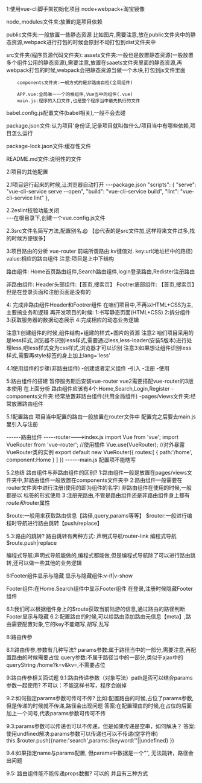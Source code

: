 1:使用vue-cli脚手架初始化项目
   node+webpack+淘宝镜像

node_modules文件夹:放置的是项目依赖


public文件夹:一般放置一些静态资源 比如图片,需要注意,放在public文件夹中的静态资源,webpack进行打包的时候会原封不动打包到dist文件夹中


src文件夹(程序员源代码文件夹):
        assets文件夹:一般也是放置静态资源(一般放置多个组件公用的静态资源),需要注意,放置在saaets文件夹里面的静态资源,再webpack打包的时候,webpack会把静态资源当做一个木块,打包到js文件里面

        components文件夹:一般方式的是非路由自检(全局组件)

        APP.vue:全局唯一一个的根组件,Vue当中的组件(.vue)
        main.js:程序的入口文件,也是整个程序当中最先执行的文件

babel.config.js配置文件(babel相关),一般不会去碰

package.json文件:认为项目'身份证,记录项目就叫做什么/项目当中有哪些依赖,项目怎么运行

package-lock.jaon文件:缓存性文件

README.md文件:说明性的文件





2:项目的其他配置

2.1项目运行起来的时候,让浏览器自动打开
---package.json
"scripts": {
    "serve": "vue-cli-service serve --open",
    "build": "vue-cli-service build",
    "lint": "vue-cli-service lint"
  },




2.2eslint校验功能关闭  
---在根目录下,创建一个vue.config.js文件


2.3src文件名简写方法,配置别名.@
【@代表的是src文件加,这样将来文件过多,找的时候方便很多】


3:项目路由的分析
vue-router
前端所谓路由:kv键值对.
key:url(地址栏中的路径)
value:相应的路由组件
注意:项目是上中下结构

路由组件:
Home首页路由组件,Search路由组件,login登录路由,Redister注册路由

非路由组件:
Header头部组件:【首页,搜索页】
Footrer底部组件: 【首页,搜索页】但是在登录页面和注册页面是没有的



4: 完成非路由组件Header和Footrer组件
在咱们项目中,不再以HTML+CSS为主,主要搞业务和逻辑
再开发项目的时候:
1:书写静态页面(HTML+CSS)
2:拆分组件
3:获取服务器的数据动态展示
4:完成相应的动态业务逻辑


注意1:创建组件的时候,组件结构+组建的样式+图片的资源
注意2:咱们项目采用的是less样式,浏览器不识别less样式,需要通过less,less-loader(安装5版本)进行处理less,吧less样式变为css样式,浏览器才可以识别
注意3:如果想让组件识别less样式,需要再style标签的身上加上lang='less'


4.1使用组件的步骤(非路由组件)
-创建或者定义组件
-引入
-注册
-使用


5:路由组件的搭建
暂停服务期后安装vue-router   vue2需要搭配vue-router的3版本使用
在上面分析 路由组件应该有4个:Home,Search,Login,Register
-components文件夹:经常放置非路由组件(共用全局组件)
-pages/views文件夹:经常放置路由组件


5.1配置路由
项目当中配置的路由一般放置在router文件中
配置完之后要去main.js里引入与注册

------路由组件
     -----router--->index.js
                  import Vue  from 'vue';
                  import VueRouter from 'vue-router';
                  //使用插件
                  Vue.use(VueRouter);
                  //对外暴露VueRouter类的实例
                  export default new VueRouter({
                       routes:[
                            {
                                 path:'/home',
                                 component:Home
                            }
                       ]
                  })
    ------main.js   配置项不能瞎写

5.2总结
路由组件与非路由组件的区别?
1:路由组件一般是放置在pages/views文件夹中,非路由组件一般放置在components文件夹中
2:路由组件一般需要在router文件夹中进行注册(使用的即为组件的名字)
非路由组件在使用的时候,一般都是以 标签的形式使用
3:注册完路由,不管是路由组件还是非路由组件身上都有$route和$router属性

$route:一般用来获取路由信息【路径,query,params等等】
$router:一般进行编程时导航进行路由跳转【push/replace】


5.3:路由的跳转?
路由跳转有两种方式:
声明式导航router-link
编程式导航$route.push|replace

编程式导航:声明式导航能做的,编程式都能做,但是编程式导航除了可以进行路由跳转,还可以做一些其他的业务逻辑


6:Footer组件显示与隐藏
显示与隐藏组件:v-if|v-show

Footer组件:在Home.Search组件中显示Footer组件
           在登录,注册时候隐藏Footer组件

6.1:我们可以根据组件身上的$route获取当前陆游的信息,通过路由的路径判断Footer显示与隐藏
6.2:配置路由的时候,可以给路由添加路由元信息【meta】,路由需要配置对象,它的key不能瞎写,胡写,乱写


8:路由传参

8.1:路由传参,参数有几种写法?
params参数:属于路径当中的一部分,需要注意,再配置路由的时候需要占位
query参数:不属于路径当中的一部分,类似于ajax中的queryString   /home?k=v&kv=,不需要占位

9:路由传参相关面试题
9.1:路由传递参数（对象写法）path是否可以结合params参数一起使用?
     不可以：不能这样书写，程序会崩掉

9.2:如何指定params参数可传可不传? 
比如:配置路由的时候,占位了params参数,但是传递的时候就不传递,路径会出现问题
答案:在配置理由的时候,在占位的后面加上一个问号,代表params参数可传可不传

9.3:params参数可以传递也可以不传递，但是如果传递是空串，如何解决？
答案:使用undfined解决:params参数可以传递也可以不传递(空字符串)
this.$router.push({name:'search',params:{keyword:''||undefined} })

9.4:如果指定name与params配置, 但params中数据是一个"", 无法跳转，路径会出问题

9.5: 路由组件能不能传递props数据?
  可以的 并且有三种方式
